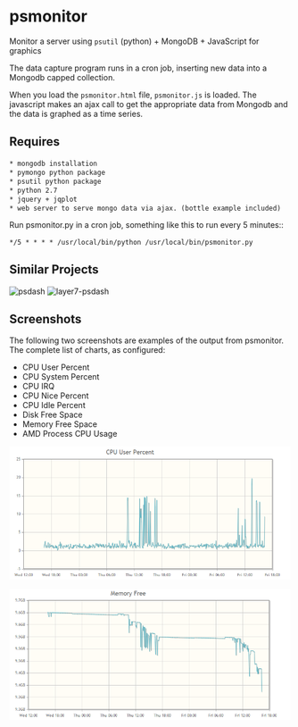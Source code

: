 psmonitor
=========

Monitor a server using `psutil` (python) + MongoDB + JavaScript for graphics

The data capture program runs in a cron job, inserting new data into a Mongodb
capped collection.

When you load the `psmonitor.html` file, `psmonitor.js` is loaded.
The javascript makes an ajax call to get the appropriate data from Mongodb
and the data is graphed as a time series.

Requires
---------

    * mongodb installation
    * pymongo python package
    * psutil python package
    * python 2.7
    * jquery + jqplot
    * web server to serve mongo data via ajax. (bottle example included)

Run psmonitor.py in a cron job, something like this to run every 5 minutes::

    */5 * * * * /usr/local/bin/python /usr/local/bin/psmonitor.py

Similar Projects
-----------------
![psdash](https://github.com/Jahaja/psdash)
![layer7-psdash](https://github.com/KrapuulX/layer7-psdash)

Screenshots
------------

The following two screenshots are examples of the output from psmonitor.
The complete list of charts, as configured:

  * CPU User Percent
  * CPU System Percent
  * CPU IRQ
  * CPU Nice Percent
  * CPU Idle Percent
  * Disk Free Space
  * Memory Free Space
  * AMD Process CPU Usage

![example 1 screenshot](images/screenshot01.png)

![example 2 screenshot](images/screenshot02.png)